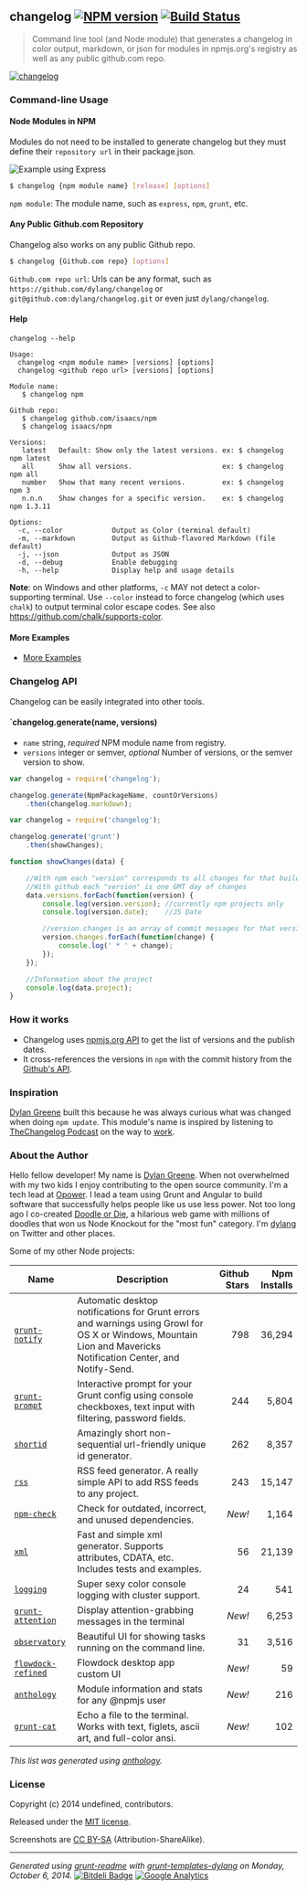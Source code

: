 ## changelog [![NPM version](https://badge.fury.io/js/changelog.png)](http://badge.fury.io/js/changelog)  [![Build Status](https://travis-ci.org/dylang/changelog.png)](https://travis-ci.org/dylang/changelog) 

> Command line tool (and Node module) that generates a changelog in color output, markdown, or json for modules in npmjs.org's registry as well as any public github.com repo.

[![changelog](https://nodei.co/npm/changelog.png?downloads=true "changelog")](https://nodei.co/npm/changelog)








### Command-line Usage


#### Node Modules in NPM


Modules do not need to be installed to generate changelog but they must define their `repository url` in their package.json.

![Example using Express](https://github.com/dylang/changelog/raw/master/examples/express.png)

```sh
$ changelog {npm module name} [release] [options]
```

`npm module`: The module name, such as `express`, `npm`, `grunt`, etc.


#### Any Public Github.com Repository

Changelog also works on any public Github repo.


```sh
$ changelog {Github.com repo} [options]
```

`Github.com repo url`: Urls can be any format, such as `https://github.com/dylang/changelog` or `git@github.com:dylang/changelog.git` or even just `dylang/changelog`.


#### Help


`changelog --help`


```
Usage:
  changelog <npm module name> [versions] [options]
  changelog <github repo url> [versions] [options]

Module name:
   $ changelog npm

Github repo:
   $ changelog github.com/isaacs/npm
   $ changelog isaacs/npm

Versions:
   latest   Default: Show only the latest versions. ex: $ changelog npm latest
   all      Show all versions.                      ex: $ changelog npm all
   number   Show that many recent versions.         ex: $ changelog npm 3
   n.n.n    Show changes for a specific version.    ex: $ changelog npm 1.3.11

Options:
  -c, --color            Output as Color (terminal default)
  -m, --markdown         Output as Github-flavored Markdown (file default)
  -j, --json             Output as JSON
  -d, --debug            Enable debugging
  -h, --help             Display help and usage details
```

**Note**: on Windows and other platforms, `-c` MAY not detect a color-supporting terminal. Use `--color` instead to force changelog (which uses `chalk`) to output terminal color escape codes. See also https://github.com/chalk/supports-color.


#### More Examples


 * [More Examples](https://github.com/dylang/changelog/tree/master/examples)



### Changelog API

Changelog can be easily integrated into other tools.

#### `changelog.generate(name, versions)

* `name` string, _required_ NPM module name from registry.
* `versions` integer or semver, _optional_ Number of versions, or the semver version to show.


````js
var changelog = require('changelog');

changelog.generate(NpmPackageName, countOrVersions)
    .then(changelog.markdown);

````

````js
var changelog = require('changelog');

changelog.generate('grunt')
    .then(showChanges);

function showChanges(data) {

    //With npm each "version" corresponds to all changes for that build pushed on npm
    //With github each "version" is one GMT day of changes
    data.versions.forEach(function(version) {
        console.log(version.version); //currently npm projects only
        console.log(version.date);    //JS Date

        //version.changes is an array of commit messages for that version
        version.changes.forEach(function(change) {
            console.log(' * ' + change);
        });
    });

    //Information about the project
    console.log(data.project);
}
````


### How it works

 * Changelog uses [npmjs.org API](http://search.npmjs.org/) to get the list of versions and the publish dates.
 * It cross-references the versions in `npm` with the commit history from the [Github's API](http://developer.github.com/).


### Inspiration


[Dylan Greene](http://github.com/dylang) built this because he was always curious what was changed when doing `npm update`.
This module's name is inspired by listening to [TheChangelog Podcast](http://thechangelog.com/) on the way to [work](http://opower.com).






### About the Author

Hello fellow developer! My name is [Dylan Greene](https://github.com/dylang). When
not overwhelmed with my two kids I enjoy contributing to the open source community.
I'm a tech lead at [Opower](http://opower.com). I lead a team using Grunt and Angular to build software that
successfully helps people like us use less power.
Not too long ago I co-created [Doodle or Die](http://doodleordie.com), a hilarious web game with millions of
doodles that won us Node Knockout for the "most fun" category.
I'm [dylang](https://twitter.com/dylang) on Twitter and other places.

Some of my other Node projects:

| Name | Description | Github Stars | Npm Installs |
|---|---|--:|--:|
| [`grunt-notify`](https://github.com/dylang/grunt-notify) | Automatic desktop notifications for Grunt errors and warnings using Growl for OS X or Windows, Mountain Lion and Mavericks Notification Center, and Notify-Send. | 798 | 36,294 |
| [`grunt-prompt`](https://github.com/dylang/grunt-prompt) | Interactive prompt for your Grunt config using console checkboxes, text input with filtering, password fields. | 244 | 5,804 |
| [`shortid`](https://github.com/dylang/shortid) | Amazingly short non-sequential url-friendly unique id generator. | 262 | 8,357 |
| [`rss`](https://github.com/dylang/node-rss) | RSS feed generator. A really simple API to add RSS feeds to any project. | 243 | 15,147 |
| [`npm-check`](https://github.com/dylang/npm-check) | Check for outdated, incorrect, and unused dependencies. | _New!_ | 1,164 |
| [`xml`](https://github.com/dylang/node-xml) | Fast and simple xml generator. Supports attributes, CDATA, etc. Includes tests and examples. | 56 | 21,139 |
| [`logging`](https://github.com/dylang/logging) | Super sexy color console logging with cluster support. | 24 | 541 |
| [`grunt-attention`](https://github.com/dylang/grunt-attention) | Display attention-grabbing messages in the terminal | _New!_ | 6,253 |
| [`observatory`](https://github.com/dylang/observatory) | Beautiful UI for showing tasks running on the command line. | 31 | 3,516 |
| [`flowdock-refined`](https://github.com/dylang/flowdock-refined) | Flowdock desktop app custom UI | _New!_ | 59 |
| [`anthology`](https://github.com/dylang/anthology) | Module information and stats for any @npmjs user | _New!_ | 216 |
| [`grunt-cat`](https://github.com/dylang/grunt-cat) | Echo a file to the terminal. Works with text, figlets, ascii art, and full-color ansi. | _New!_ | 102 |

_This list was generated using [anthology](https://github.com/dylang/anthology)._


### License
Copyright (c) 2014 undefined, contributors.

Released under the [MIT license](https://tldrlegal.com/license/mit-license).

Screenshots are [CC BY-SA](http://creativecommons.org/licenses/by-sa/4.0/) (Attribution-ShareAlike).

***
_Generated using [grunt-readme](https://github.com/assemble/grunt-readme) with [grunt-templates-dylang](https://github.com/dylang/grunt-templates-dylang) on Monday, October 6, 2014._ [![Bitdeli Badge](https://d2weczhvl823v0.cloudfront.net/dylang/changelog/trend.png)](https://bitdeli.com/free "Bitdeli Badge") [![Google Analytics](https://ga-beacon.appspot.com/UA-4820261-3/dylang/changelog)](https://github.com/igrigorik/ga-beacon)

